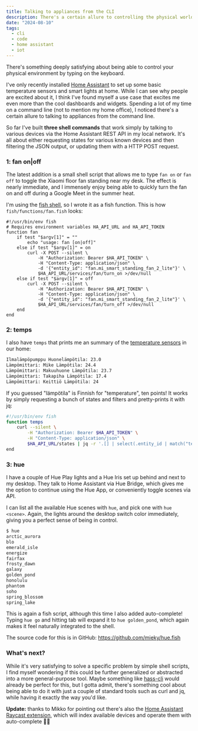 ```yaml
---
title: Talking to appliances from the CLI
description: There's a certain allure to controlling the physical world on the keyboard
date: "2024-08-10"
tags:
  - cli
  - code
  - home assistant
  - iot
---
```


There's something deeply satisfying about being able to control your physical environment by typing on the keyboard.

I've only recently installed [Home Assistant](https://www.home-assistant.io/) to set up some basic temperature sensors and smart lights at home. While I can see why people are excited about it, I think I've found myself a use case that excites me even more than the cool dashboards and widgets. Spending a lot of my time on a command line (not to mention my home office), I noticed there's a certain allure to talking to appliances from the command line.

So far I've built **three shell commands** that work simply by talking to various devices via the Home Assistant REST API in my local network. It's all about either requesting states for various known devices and then filtering the JSON output, or updating them with a HTTP POST request.

### 1: fan on|off

The latest addition is a small shell script that allows me to type `fan on` or `fan off` to toggle the Xiaomi floor fan standing near my desk. The effect is nearly immediate, and I immensely enjoy being able to quickly turn the fan on and off during a Google Meet in the summer heat.

I'm using the [fish shell](https://fishshell.com/), so I wrote it as a fish function. This is how `fish/functions/fan.fish` looks:

```fish
#!/usr/bin/env fish
# Requires environment variables HA_API_URL and HA_API_TOKEN
function fan
    if test "$argv[1]" = ""
        echo "usage: fan [on|off]"
    else if test "$argv[1]" = on
        curl -X POST --silent \
            -H "Authorization: Bearer $HA_API_TOKEN" \
            -H "Content-Type: application/json" \
            -d '{"entity_id": "fan.mi_smart_standing_fan_2_lite"}' \
            $HA_API_URL/services/fan/turn_on >/dev/null
    else if test "$argv[1]" = off
        curl -X POST --silent \
            -H "Authorization: Bearer $HA_API_TOKEN" \
            -H "Content-Type: application/json" \
            -d '{"entity_id": "fan.mi_smart_standing_fan_2_lite"}' \
            $HA_API_URL/services/fan/turn_off >/dev/null
    end
end
```

### 2: temps

I also have `temps` that prints me an summary of the [temperature sensors](https://sonoff.tech/product/gateway-and-sensors/snzb-02p/) in our home:

```sh
Ilmalämpöpumppu Huonelämpötila: 23.0
Lämpömittari: Mike Lämpötila: 24.4
Lämpömittari: Makuuhuone Lämpötila: 23.7
Lämpömittari: Takapiha Lämpötila: 17.4
Lämpömittari: Keittiö Lämpötila: 24
```

If you guessed "lämpötila" is Finnish for "temperature", ten points! It works by simply requesting a bunch of states and filters and pretty-prints it with jq:

```sh
#!/usr/bin/env fish
function temps
    curl --silent \
        -H "Authorization: Bearer $HA_API_TOKEN" \
        -H "Content-Type: application/json" \
        $HA_API_URL/states | jq -r '.[] | select(.entity_id | match("temperature")) | select(.attributes.unit_of_measurement == "°C") | "\(.attributes.friendly_name): \(.state)"'
end
```

### 3: hue

I have a couple of Hue Play lights and a Hue Iris set up behind and next to my desktop. They talk to Home Assistant via Hue Bridge, which gives me the option to continue using the Hue App, or conveniently toggle scenes via API.

I can list all the available Hue scenes with `hue`,  and pick one with `hue <scene>`. Again, the lights around the desktop switch color immediately, giving you a perfect sense of being in control.

```sh
$ hue
arctic_aurora
blo
emerald_isle
energize
fairfax
frosty_dawn
galaxy
golden_pond
honolulu
phantom
soho
spring_blossom
spring_lake
```

This is again a fish script, although this time I also added auto-complete! Typing `hue go` and hitting tab will expand it to `hue golden_pond`, which again makes it feel naturally integrated to the shell.

The source code for this is in GitHub: <https://github.com/mieky/hue.fish>

### What's next?

While it's very satisfying to solve a specific problem by simple shell scripts, I find myself wondering if this could be further generalized or abstracted into a more general-purpose tool. Maybe something like [hass-cli](https://www.home-assistant.io/blog/2019/02/04/introducing-home-assistant-cli/) would already be perfect for this, but I gotta admit, there's something cool about being able to do it with just a couple of standard tools such as curl and jq, while having it exactly the way you'd like.

**Update:** thanks to Mikko for pointing out there's also the [Home Assistant Raycast extension](https://www.raycast.com/tonka3000/homeassistant), which will index available devices and operate them with auto-complete ✌🏻
